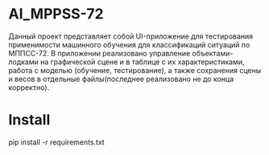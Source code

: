 # AI_MPPSS-72
Данный проект представляет собой UI-приложение для тестирования применимости машинного обучения для классификаций ситуаций по МППСС-72. В приложении реализовано управление объектами-лодками на графической сцене и в таблице с их характеристиками, работа с моделью (обучение, тестирование), а также сохранения сцены и весов в отдельные файлы(последнее реализовано не до конца корректно).

# Install
pip install -r requirements.txt